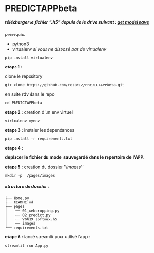# PREDICTAPPbeta

##### télécharger le fichier ".h5" depuis de le drive suivant : [get model save](https://drive.google.com/file/d/1tBMtW4vHkHDVKtKQu-zg3Yzl_ExBz48a/view?usp=sharing)

prerequis:
- python3
- virtualenv
*si vous ne disposé pas de virtualenv*
```
pip install virtualenv
```
**etape 1 :**

clone le repository

```
git clone https://github.com/rezar12/PREDICTAPPbeta.git
```
en suite rdv dans le repo
```
cd PREDICTAPPbeta
```
**etape 2 :**
creation d'un env virtuel
```
virtualenv myenv
```

**etape 3 :**
instaler les dependances
```
pip install -r requirements.txt
```

**etape 4 :**

**deplacer le fichier du model sauvegardé dans le repertoire de l'APP.**


**etape 5 :**
creation du dossier *''images''*
```
mkdir -p  /pages/images
```
##### structure de dossier :

```
├── Home.py
├── README.md
├── pages
│   ├── 01_webcropping.py
│   ├── 02_predict.py
│   ├── VGG19_softmax.h5
│   └── images
└── requirements.txt
```
**etape 6 :**
lancé streamlit pour utilisé l'app :
```
streamlit run App.py
```
